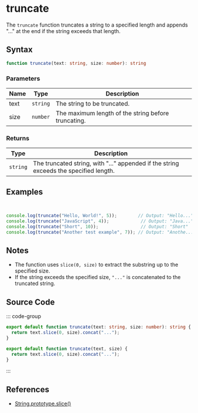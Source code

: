 # truncate

The `truncate` function truncates a string to a specified length and appends "..." at the end if the string exceeds that length.

## Syntax

```typescript
function truncate(text: string, size: number): string
```

### Parameters

| Name  | Type     | Description                                          |
|-------|----------|----------------------------------------------------|
| text  | `string` | The string to be truncated.                         |
| size  | `number` | The maximum length of the string before truncating. |

### Returns

| Type    | Description                                      |
|---------|------------------------------------------------|
| `string` | The truncated string, with "..." appended if the string exceeds the specified length. |

## Examples

```typescript


console.log(truncate("Hello, World!", 5));        // Output: "Hello..."
console.log(truncate("JavaScript", 4));            // Output: "Java..."
console.log(truncate("Short", 10));                // Output: "Short"
console.log(truncate("Another test example", 7)); // Output: "Anothe..."
```

## Notes

- The function uses `slice(0, size)` to extract the substring up to the specified size.
- If the string exceeds the specified size, `"..."` is concatenated to the truncated string.

## Source Code

::: code-group
```typescript
export default function truncate(text: string, size: number): string {
  return text.slice(0, size).concat("...");
}
```

```javascript
export default function truncate(text, size) {
  return text.slice(0, size).concat("...");
}
```
::: 

## References

- [String.prototype.slice()](https://developer.mozilla.org/en-US/docs/Web/JavaScript/Reference/Global_Objects/String/slice)